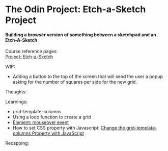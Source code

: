 # The Odin Project: Etch-a-Sketch Project

#### Building a browser version of something between a sketchpad and an Etch-A-Sketch

Course reference pages: \
[Project: Etch-a-Sketch](https://www.theodinproject.com/lessons/foundations-etch-a-sketch)

WIP:
- Adding a button to the top of the screen that will send the user a popup asking for the number of 
squares per side for the new grid.

Thoughts:

Learnings:
- grid-template-columns
- Using a loop function to create a grid
- [Element: mouseover event](https://developer.mozilla.org/en-US/docs/Web/API/Element/mouseover_event#event_properties)
- How to set CSS property with Javascript: [Change the grid-template-columns Property with JavaScript](https://www.w3schools.com/cssref/tryit.php?filename=trycss_js_grid-template-columns)

Recapping:


